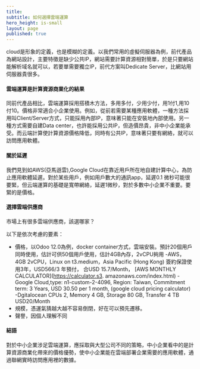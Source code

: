 ```yaml
---
title: 
subtitle: 如何選擇雲端運算
hero_height: is-small
layout: page
published: true
---
```


cloud是形象的定義，也是模糊的定義。以我們常用的虛擬伺服器為例，前代產品為網站設計，主要特徵是缺少公共IP，網站需要計算資源相對簡單，於是只要網站能解析域名就可以，若要單需要獨立IP，前代方案叫Dedicate Server，比網站用伺服器貴很多。

#### 雲端運算是計算資源商業化的結果

同前代產品相比，雲端運算採用搭積木方法，多用多付，少用少付，用1付1,用10付10。價格非常適合小企業使用。例如，從前若需要某種應用軟體，一種方法採用叫Client/Server方式，只能採用內部IP，意味著只能在安裝地內部使用。另一種方式需要自建Data center，也許能採用公共IP，但造價昂貴，非中小企業能承受。而云端計算使計算資源價格降低，同時有公共IP，意味著只要有網絡，就可以訪問應用軟體。

#### 關於延遲

我們見到如AWS(亞馬遜雲),Google Cloud在靠近用戶所在地自建計算中心，為防止應用軟體延遲。對於某些用戶，例如用戶數大的通訊app，延遲0.1 微秒可能很要緊，但云端運算的基礎是寬帶網絡，延遲1微秒，對於多數中小企業不重要。要緊的是價格。

#### 選擇雲端供應商

市場上有很多雲端供應商，該選哪家？

以下是依次考慮的要素：

- 價格，以Odoo 12.0為例，docker container方式，雲端安裝。預計20個用戶同時使用，估計可供50個用戶使用，估計4GB內存，2vCPU夠用
-AWS， 4GB 2vCPU，Linux on t3.medium，Asia Pacific (Hong Kong) 簽約保證使用3年，USD566/3 年預付， 合USD 15.7/Month， [AWS MONTHLY CALCULATOR](https://calculator.s3. amazonaws.com/index.html)
-Google Cloud,type: n1-custom-2-4096, Region: Taiwan, Commitment term: 3 Years, USD 30.50 per 1 month, (google cloud pricing calculator)
-Dgitalocean CPUs 2, Memory 4 GB, Storage 80 GB, Transfer 4 TB USD20/Month
- 規模，憑運氣猜越大越不容易倒閉，好在可以預先遷移。
- 聲譽，因個人理解不同

#### 結語

對於中小企業涉足雲端運算，應採取與大型公司不同的策略，中小企業看中的是計算資源商業化帶來的價格優勢，使中小企業能在雲端部署企業需要的應用軟體，通過聯網實時訪問應用裡的數據。

